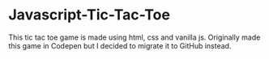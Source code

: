 # Javascript-Tic-Tac-Toe
This tic tac toe game is made using html, css and vanilla js. Originally made this game in Codepen but I decided to migrate it to GitHub instead.
